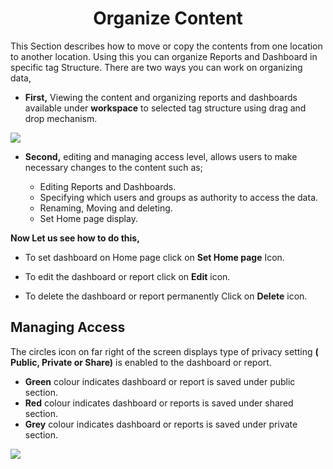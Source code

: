 

<center><h1>Organize Content</h1></center>

This Section describes how to move or copy the contents from one location to another location. Using this you can organize Reports and Dashboard in specific tag Structure.
There are two ways you can work on organizing data,
 
 - **First,** Viewing the content and organizing reports and dashboards  available under **workspace** to selected tag structure using drag and drop mechanism.

![
](https://raw.githubusercontent.com/sv18042016/fp1/93fab44572b6a9c124a7c80f1ec840cd0488f319/images/organise_full.png)

 - **Second,** editing and managing access level, allows users to make necessary changes to the content such as;

   - Editing Reports and Dashboards.
   -  Specifying which users and groups as  authority to access the data.
   -  Renaming, Moving and deleting. 
   - Set Home page display.

**Now Let us see how to do this,**
- To set dashboard on Home page click on **Set Home page** Icon.
- To edit the dashboard or report click on  **Edit**  icon.

- To delete the dashboard or report permanently Click on  **Delete**  icon.

## Managing Access

The circles icon on far right of the screen displays type of privacy setting **( Public, Private or Share)** is enabled to the dashboard or report.

 -   **Green** colour indicates dashboard or report is saved under public section.
 -   **Red** colour indicates dashboard or reports is saved under shared section.
 -   **Grey** colour indicates dashboard or reports is saved under private section.

![
](https://raw.githubusercontent.com/sv18042016/fp1/93fab44572b6a9c124a7c80f1ec840cd0488f319/images/organise_full.png)


<!--stackedit_data:
eyJoaXN0b3J5IjpbMjAzMjc1MjUzNiwtODQ3NTA2Nzg2LC0xOT
Q2OTgzODAwLDE3MjQ2NDYyMTYsMTcyNDY0NjIxNiwxODQ3MjQ3
MzI0LDgxODUwNTg0LDE4OTM2OTkwNzYsNzQyMTE0NjUyLDExMj
cxODE5MzgsLTQ3OTczODI0MywtMTE1ODI5MjAxMywtMzI3NjM2
MzE1LDU1Mjc1NzYzNCwyMDg0NjM4OTIwLDExMTc1MTk3OTBdfQ
==
-->